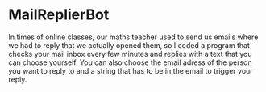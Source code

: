 # MailReplierBot

In times of online classes, our maths teacher used to send us emails where we had to reply that
we actually opened them, so I coded a program that checks your mail inbox every few minutes and replies
with a text that you can choose yourself. You can also choose the email adress of the person you want to 
reply to and a string that has to be in the email to trigger your reply.
